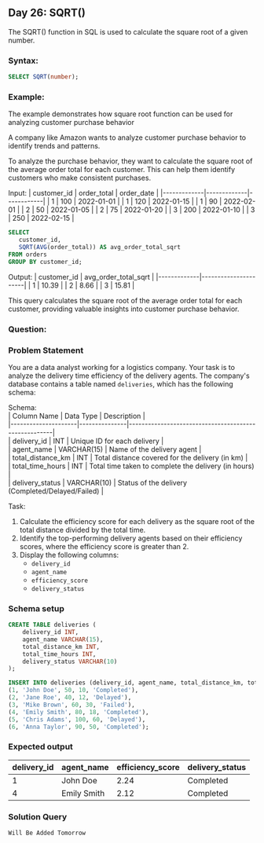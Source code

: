 ## Day 26: SQRT()

The SQRT() function in SQL is used to calculate the square root of a given number.

### Syntax:

```sql
SELECT SQRT(number);   
```

### Example:

The example demonstrates how square root function can be used for
analyzing customer purchase behavior

A company like Amazon wants to analyze customer purchase behavior to identify trends and patterns.

To analyze the purchase behavior, they want to calculate the square root of the average order total for each customer. This can help them identify customers who make consistent purchases.

Input:
| customer_id | order_total | order_date |
|-------------|-------------|------------|
| 1           | 100         | 2022-01-01 |
| 1           | 120         | 2022-01-15 |
| 1           | 90          | 2022-02-01 |
| 2           | 50          | 2022-01-05 |
| 2           | 75          | 2022-01-20 |
| 3           | 200         | 2022-01-10 |
| 3           | 250         | 2022-02-15 |

```sql
SELECT
   customer_id,
   SQRT(AVG(order_total)) AS avg_order_total_sqrt
FROM orders
GROUP BY customer_id;
```

Output:
| customer_id | avg_order_total_sqrt |
|-------------|----------------------|
| 1           | 10.39                |
| 2           | 8.66                 |
| 3           | 15.81                |

This query calculates the square root of the average order total for each customer, providing valuable insights into customer purchase behavior.

### Question:

### Problem Statement

You are a data analyst working for a logistics company.
Your task is to analyze the delivery time efficiency of the delivery agents.
The company's database contains a table named `deliveries`, which has the following schema:  

Schema:  
| Column Name         |   Data Type   | Description                                          |  
|---------------------|---------------|------------------------------------------------------|  
| delivery_id         | INT           | Unique ID for each delivery                          |  
| agent_name          | VARCHAR(15)   | Name of the delivery agent                           |  
| total_distance_km   | INT           | Total distance covered for the delivery (in km)      |  
| total_time_hours    | INT           | Total time taken to complete the delivery (in hours) |  
| delivery_status     | VARCHAR(10)   | Status of the delivery (Completed/Delayed/Failed)    |  

Task:
1. Calculate the efficiency score for each delivery as the square root of the total distance divided by the total time.  
2. Identify the top-performing delivery agents based on their efficiency scores, where the efficiency score is greater than 2.  
3. Display the following columns:  
   - `delivery_id`  
   - `agent_name`  
   - `efficiency_score`  
   - `delivery_status`  
   
### Schema setup

```sql
CREATE TABLE deliveries (  
    delivery_id INT,  
    agent_name VARCHAR(15),  
    total_distance_km INT,  
    total_time_hours INT,  
    delivery_status VARCHAR(10)  
);  

INSERT INTO deliveries (delivery_id, agent_name, total_distance_km, total_time_hours, delivery_status) VALUES  
(1, 'John Doe', 50, 10, 'Completed'),  
(2, 'Jane Roe', 40, 12, 'Delayed'),  
(3, 'Mike Brown', 60, 30, 'Failed'),  
(4, 'Emily Smith', 80, 18, 'Completed'),  
(5, 'Chris Adams', 100, 60, 'Delayed'),  
(6, 'Anna Taylor', 90, 50, 'Completed');  
```

### Expected output

| delivery_id | agent_name   | efficiency_score | delivery_status |  
|-------------|--------------|------------------|-----------------|  
| 1           | John Doe     | 2.24             | Completed       |  
| 4           | Emily Smith  | 2.12             | Completed       | 

### Solution Query

```sql
Will Be Added Tomorrow
```
